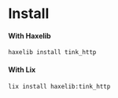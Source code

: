 # Install

#### With Haxelib

`haxelib install tink_http`

#### With Lix

`lix install haxelib:tink_http`